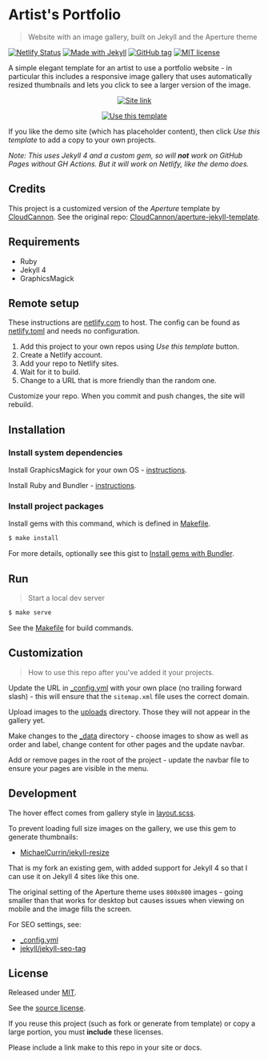 # Artist's Portfolio
> Website with an image gallery, built on Jekyll and the Aperture theme

[![Netlify Status](https://api.netlify.com/api/v1/badges/c05001a0-c89e-42d0-93a8-6ebfe3dc5622/deploy-status)](https://app.netlify.com/sites/artists-portfolio/deploys)
[![Made with Jekyll](https://img.shields.io/badge/jekyll-4-blue?logo=jekyll)](https://jekyllrb.com)
[![GitHub tag](https://img.shields.io/github/tag/MichaelCurrin/artists-portfolio)](https://github.com/MichaelCurrin/artists-portfolio/tags/)
[![MIT license](https://img.shields.io/badge/License-MIT-blue.svg)](#license)

A simple elegant template for an artist to use a portfolio website - in particular this includes a responsive image gallery that uses automatically resized thumbnails and lets you click to see a larger version of the image.


<div align="center">

[![Site link](https://img.shields.io/badge/demo_site-Artists_Portfolio-blue?style=for-the-badge)](https://artists-portfolio.netlify.app/)

[![Use this template](https://img.shields.io/badge/Generate-Use_this_template-2ea44f?style=for-the-badge)](https://github.com/MichaelCurrin/artists-portfolio/generate)

</div>


If you like the demo site (which has placeholder content), then click _Use this template_ to add a copy to your own projects.

_Note: This uses Jekyll 4 and a custom gem, so will **not** work on GitHub Pages without GH Actions. But it will work on Netlify, like the demo does._


## Credits

This project is a customized version of the _Aperture_ template by [CloudCannon](https://cloudcannon.com/). See the original repo: [CloudCannon/aperture-jekyll-template](https://github.com/CloudCannon/aperture-jekyll-template).


## Requirements

- Ruby
- Jekyll 4
- GraphicsMagick


## Remote setup

These instructions are [netlify.com](https://netlify.com) to host. The config can be found as [netlify.toml](/netlify.toml) and needs no configuration.

1. Add this project to your own repos using _Use this template_ button.
1. Create a Netlify account.
1. Add your repo to Netlify sites.
1. Wait for it to build.
1. Change to a URL that is more friendly than the random one.

Customize your repo. When you commit and push changes, the site will rebuild.


## Installation

### Install system dependencies

Install GraphicsMagick for your own OS - [instructions](https://gist.github.com/MichaelCurrin/32b88b2c70c59832c922bcf03bdc08c3).

Install Ruby and Bundler - [instructions](https://gist.github.com/MichaelCurrin/3af38fca4e2903cdedfb8402c18b2936).

### Install project packages

Install gems with this command, which is defined in [Makefile](/Makefile).

```sh
$ make install
```

For more details, optionally see this gist to [Install gems with Bundler](https://gist.github.com/MichaelCurrin/5c8c45a86bcf53d7b49a7763c02943b1).


## Run
> Start a local dev server

```sh
$ make serve
```

See the [Makefile](/Makefile) for build commands.


## Customization
> How to use this repo after you've added it your projects.

Update the URL in [\_config.yml](/_config.yml) with your own place (no trailing forward slash) - this will ensure that the `sitemap.xml` file uses the correct domain.

Upload images to the [uploads](/uploads) directory. Those they will not appear in the gallery yet.

Make changes to the [\_data](/_data/) directory - choose images to show as well as order and label, change content for other pages and the update navbar.

Add or remove pages in the root of the project - update the navbar file to ensure your pages are visible in the menu.


## Development

The hover effect comes from gallery style in [layout.scss](/_sass/layout.scss).

To prevent loading full size images on the gallery, we use this gem to generate thumbnails:

- [MichaelCurrin/jekyll-resize](https://github.com/MichaelCurrin/jekyll-resize)

That is my fork an existing gem, with added support for Jekyll 4 so that I can use it on Jekyll 4 sites like this one.

The original setting of the Aperture theme uses `800x800` images - going smaller than that works for desktop but causes issues when viewing on mobile and the image fills the screen.

For SEO settings, see:

- [\_config.yml](/_config.yml)
- [jekyll/jekyll-seo-tag](https://github.com/jekyll/jekyll-seo-tag)


## License

Released under [MIT](/LICENSE).

See the [source license](/LICENSE-source).

If you reuse this project (such as fork or generate from template) or copy a large portion, you must **include** these licenses.

Please include a link make to this repo in your site or docs.
